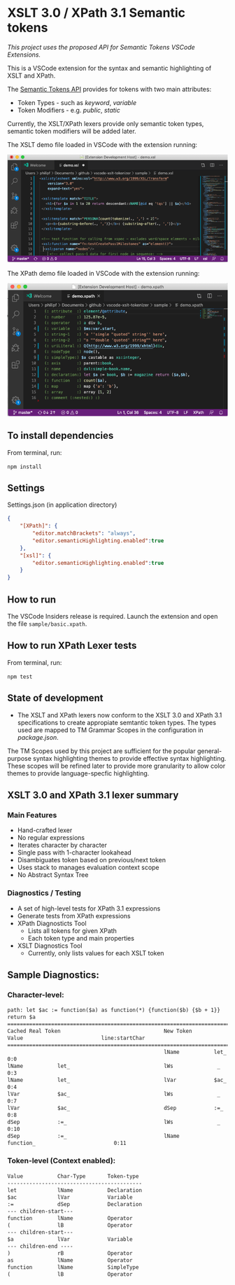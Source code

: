 # XSLT 3.0 / XPath 3.1 Semantic tokens

_This project uses the proposed API for Semantic Tokens VSCode Extensions._

This is a VSCode extension for the syntax and semantic highlighting of XSLT and XPath.

The [Semantic Tokens API](https://github.com/microsoft/vscode/wiki/Semantic-Highlighting-Overview) provides for tokens with two main attributes:
- Token Types - such as *keyword*, *variable*
- Token Modifiers - e.g. *public*, *static* 

Currently, the XSLT/XPath lexers provide only semantic token types, semantic token modifiers will be added later. 

The XSLT demo file loaded in VSCode with the extension running:

![Screenshot](xslt-demo.png)

The XPath demo file loaded in VSCode with the extension running:

![Screenshot](xpath-demo.png)

## To install dependencies
From terminal, run:

 ``npm install``

## Settings

Settings.json (in application directory)

```json
{
	"[XPath]": {
		"editor.matchBrackets": "always",
		"editor.semanticHighlighting.enabled":true
	},
	"[xsl]": {
		"editor.semanticHighlighting.enabled":true
	}
}
```

## How to run

The VSCode Insiders release is required. Launch the extension and open the file `sample/basic.xpath`.

## How to run XPath Lexer tests

From terminal, run:

``npm test``

## State of development

- The XSLT and XPath lexers now conform to the XSLT 3.0 and XPath 3.1 specifications to create appropiate semtantic token types. The types used are mapped to TM Grammar Scopes in the configuration in *package.json*. 

The TM Scopes used by this project are sufficient for the popular general-purpose syntax highlighting themes to provide effective syntax highlighting. These scopes will be refined later to provide more granularity to allow color themes to provide language-specfic highlighting.


## XSLT 3.0 and XPath 3.1 lexer summary

### Main Features
- Hand-crafted lexer
- No regular expressions
- Iterates character by character
- Single pass with 1-character lookahead
- Disambiguates token based on previous/next token
- Uses stack to manages evaluation context scope
- No Abstract Syntax Tree

### Diagnostics / Testing
- A set of high-level tests for XPath 3.1 expressions
- Generate tests from XPath expressions
- XPath Diagnosticts Tool
	- Lists all tokens for given XPath
	- Each token type and main properties
- XSLT Diagnostics Tool
	- Currently, only lists values for each XSLT token

## Sample Diagnostics:

### Character-level:
```
path: let $ac := function($a) as function(*) {function($b) {$b + 1}} return $a
===============================================================================================================
Cached Real Token                                 New Token       Value                         line:startChar
===============================================================================================================
                                                  lName           let_                              0:0
lName           let_                              lWs              _                                0:3
lName           let_                              lVar            $ac_                              0:4
lVar            $ac_                              lWs              _                                0:7
lVar            $ac_                              dSep            :=_                               0:8
dSep            :=_                               lWs              _                                0:10
dSep            :=_                               lName           function_                         0:11
```
### Token-level (Context enabled):

```
Value           Char-Type       Token-type
-------------------------------------------
let             lName           Declaration
$ac             lVar            Variable
:=              dSep            Declaration
--- children-start---
function        lName           Operator
(               lB              Operator
--- children-start---
$a              lVar            Variable
--- children-end ----
)               rB              Operator
as              lName           Operator
function        lName           SimpleType
(               lB              Operator
